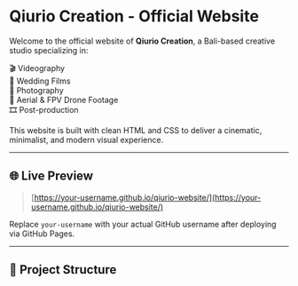 # Qiurio Creation - Official Website

Welcome to the official website of **Qiurio Creation**, a Bali-based creative studio specializing in:

🎬 Videography  
💍 Wedding Films  
📸 Photography  
🚁 Aerial & FPV Drone Footage  
🎞️ Post-production

This website is built with clean HTML and CSS to deliver a cinematic, minimalist, and modern visual experience.

---

## 🌐 Live Preview

> [https://your-username.github.io/qiurio-website/](https://your-username.github.io/qiurio-website/)

Replace `your-username` with your actual GitHub username after deploying via GitHub Pages.

---

## 📁 Project Structure

